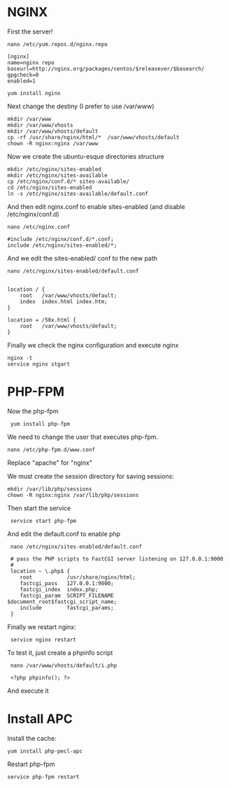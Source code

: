 # NGINX #

First the server!

`nano /etc/yum.repos.d/nginx.repo`

    [nginx]
    name=nginx repo
    baseurl=http://nginx.org/packages/centos/$releasever/$basearch/
    gpgcheck=0
    enabled=1

`yum install nginx`

Next change the destiny (I prefer to use /var/www)

    mkdir /var/www
    mkdir /var/www/vhosts
    mkdir /var/www/vhosts/default
    cp -rf /usr/share/nginx/html/*  /var/www/vhosts/default
    chown -R nginx:nginx /var/www

Now we create the ubuntu-esque directories structure

    mkdir /etc/nginx/sites-enabled
    mkdir /etc/nginx/sites-available
    cp /etc/nginx/conf.d/* sites-available/
    cd /etc/nginx/sites-enabled
    ln -s /etc/nginx/sites-available/default.conf

And then edit nginx.conf to enable sites-enabled (and disable /etc/nginx/conf.d)

    nano /etc/nginx.conf

    #include /etc/nginx/conf.d/*.conf;
    include /etc/nginx/sites-enabled/*;

And we edit the sites-enabled/ conf to the new path

    nano /etc/nginx/sites-enabled/default.conf


    location / {
        root   /var/www/vhosts/default;
        index  index.html index.htm;
    }

    location = /50x.html {
        root   /var/www/vhosts/default;
    }


Finally we check the nginx configuration and execute nginx

    nginx -t
    service nginx stgart

# PHP-FPM #

Now the php-fpm

     yum install php-fpm

We need to change the user that executes php-fpm. 

    nano /etc/php-fpm.d/www.conf

Replace "apache" for "nginx"



We must create the session directory for saving sessions:

    mkdir /var/lib/php/sessions
    chown -R nginx:nginx /var/lib/php/sessions



Then start the service

     service start php-fpm

And edit the default.conf to enable php

     nano /etc/nginx/sites-enabled/default.conf

     # pass the PHP scripts to FastCGI server listening on 127.0.0.1:9000
     #
     location ~ \.php$ {
     	root           /usr/share/nginx/html;
     	fastcgi_pass   127.0.0.1:9000;
     	fastcgi_index  index.php;
     	fastcgi_param  SCRIPT_FILENAME   $document_root$fastcgi_script_name;
     	include        fastcgi_params;
     }

Finally we restart nginx:

     service nginx restart

To test it, just create a phpinfo script

     nano /var/www/vhosts/default/i.php

     <?php phpinfo(); ?>

And execute it

# Install APC #

Install the cache:

    yum install php-pecl-apc

Restart php-fpm

    service php-fpm restart
